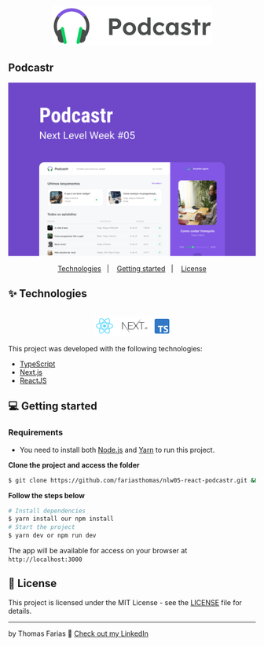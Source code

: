 <div align="center">
  <img src=".github/podcastr-logo.svg" alt="Podcastr logo">
</div>

## Podcastr

<img src=".github/thumbnail.png" alt="thumbnail" />

<div align="center">
  <p>
    <a href="#-technologies">Technologies</a>&nbsp;&nbsp;&nbsp;|&nbsp;&nbsp;&nbsp;
    <a href="#-getting-started">Getting started</a>&nbsp;&nbsp;&nbsp;|&nbsp;&nbsp;&nbsp;
    <a href="#-license">License</a>
  </p>
</div>

## ✨ Technologies

<div align="center">
  <br />
  <img src=".github/tech-logos.png" alt="Technologies used">
</div>

This project was developed with the following technologies:

- [TypeScript](https://www.typescriptlang.org/)
- [Next.js](https://nextjs.org/)
- [ReactJS](https://reactjs.org/)

## 💻 Getting started

### Requirements

- You need to install both [Node.js](https://nodejs.org/en/download/) and [Yarn](https://yarnpkg.com/) to run this project.

**Clone the project and access the folder**

```bash
$ git clone https://github.com/fariasthomas/nlw05-react-podcastr.git && cd nlw05-react-podcastr
```

**Follow the steps below**

```bash
# Install dependencies
$ yarn install our npm install
# Start the project
$ yarn dev or npm run dev
```

The app will be available for access on your browser at `http://localhost:3000`

## 📝 License

This project is licensed under the MIT License - see the [LICENSE](LICENSE) file for details.

---

by Thomas Farias 👋 [Check out my LinkedIn](https://www.linkedin.com/in/thomas-sf)